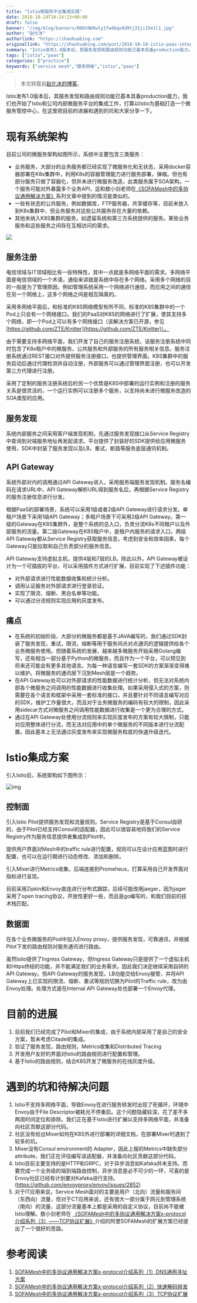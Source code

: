 ```yaml
---
title: "Istio微服务平台集成实践"
date: 2018-10-19T10:24:23+08:00
draft: false
banner: "/img/blog/banners/006tNbRwly1fwdbqx8d9tj31ji15m1l1.jpg"
author: "赵化冰"
authorlink: "https://zhaohuabing.com"
originallink: "https://zhaohuabing.com/post/2018-10-18-istio-paas-integration/"
summary: "Istio发布1.0版本后，其服务发现和路由规则功能已基本具备production能力，我们也开始了Istio和公司内部微服务平台的集成工作，打算以Istio为基础打造一个微服务管控中心，在这里把目前的进展和遇到的坑和大家分享一下。"
tags: ["istio","paas"]
categories: ["practice"]
keywords: ["service mesh","服务网格","istio","paas"]
---
```


> 本文转载自[赵化冰的博客](https://zhaohuabing.com)。

Istio发布1.0版本后，其服务发现和路由规则功能已基本具备production能力，我们也开始了Istio和公司内部微服务平台的集成工作，打算以Istio为基础打造一个微服务管控中心，在这里把目前的进展和遇到的坑和大家分享一下。

# 现有系统架构

目前公司的微服务架构如图所示，系统中主要包含三类服务：

- 业务服务，大部分的业务服务都已经实现了微服务化和无状态，采用docker容器部署在K8s集群中，利用K8s的容器管理能力进行服务部署，弹缩。但也有部分服务只做了容器化，但并未进行微服务改造，此类服务属于SOA架构，一个服务可能对外暴露多个业务API，这和敖小剑老师在[《SOFAMesh中的多协议通用解决方案》](http://www.servicemesher.com/blog/x-protocol-common-address-solution/)系列文章中提到的情况是类似的。
- 一些有状态的公共服务，例如数据库，FTP服务器，共享缓存等，目前未放入到K8s集群中，但业务服务对这些公共服务存在大量的依赖。
- 其他未纳入K8S集群的服务，如遗留系统和第三方系统提供的服务。某些业务服务和这些服务之间存在互相访问的需求。

![](https://raw.githubusercontent.com/servicemesher/website/master/content/blog/istio-paas-integration/006tNbRwly1fwdbmb6kz9j31690jgn1p.jpg)

## 服务注册

电信领域与IT领域相比有一些特殊性，其中一点就是多网络平面的需求。多网络平面是电信领域的一个术语，通俗来讲就是系统中存在多个网络。采用多个网络的目的一般是为了管理原因，例如管理系统采用一个网络进行通信，而应用之间的通信在另一个网络上，这多个网络之间是相互隔离的。

采用多网络平面后，和标准的K8S网络模型有所不同，标准的K8S集群中的一个Pod上只会有一个网络接口。我们的PaaS对K8S的网络进行了扩展，使其支持多个网络，即一个Pod上可以有多个网络接口（该解决方案已开源，参见[https://github.com/ZTE/Knitter](https://github.com/ZTE/Knitter)）。

由于需要支持多网络平面，我们开发了自己的服务注册系统，该服务注册系统中同时包含了K8s租户中的微服务，公共服务和外部服务的所有服务相关信息。服务注册系统通过REST接口对外提供服务注册接口，也提供管理界面。K8S集群中的服务启动后通过代理检测并自动注册，外部服务可以通过管理界面注册，也可以开发第三方代理进行注册。

采用了定制的服务注册系统后的另一个优势是K8S中部署的运行实例和注册的服务关系是很灵活的，一个运行实例可以注册多个服务，以支持尚未进行微服务改造的SOA类型的应用。

## 服务发现

系统内部服务之间采用客户端发现机制，先通过服务发现接口从Service Registry中查询到对端服务地址再发起请求。平台提供了封装好的SDK提供给应用微服务使用，SDK中封装了服务发现以及LB，重试，断路等服务底层通讯机制。

## API Gateway

系统外部对内的调用通过API Gateway进入，采用服务端服务发现机制。服务名编码在请求URL中，API Gateway解析URL得到服务名后，再根据Service Registry的服务注册信息进行分发。

根据PaaS的部署场景，系统可以采用1级或者2级API Gateway进行请求分发。单租户场景下采用1级API Gateway；多租户场景下可采用2级API Gateway。第一级的Gateway在K8S集群外，是整个系统的总入口，负责分流K8s不同租户以及外部服务的流量。第二级Gateway在K8S租户中，是租户内服务的请求入口。两级API Gateway都从Service Registry获取服务信息，考虑到安全和效率因素，每个Gateway只能拉取和自己负责部分的服务信息。

API Gateway支持虚拟主机，提供4层和7层的LB。除此以外，API Gateway被设计为一个可插拔的平台，可以采用插件方式进行扩展，目前实现了下述插件功能：

- 对外部请求进行性能数据收集和统计分析。
- 调用认证服务对外部请求进行登录验证。
- 实现了限流、熔断、黑白名单等功能。
- 可以通过分流规则实现应用的灰度发布。

## 痛点

- 在系统的初始阶段，大部分的微服务都是基于JAVA编写的，我们通过SDK封装了服务发现，重试，限流，熔断等用于服务间点对点通讯的逻辑提供给各个业务微服务使用。但随着系统的发展，越来越多微服务开始采用Golang编写，还有相当一部分基于Python的微服务，而且作为一个平台，可以预见到将来还可能会有更多其他语言。为每一种语言编写一套SDK的方案渐渐变得难以维护。将微服务的通讯层下沉到Mesh层是一个趋势。
- 在API Gateway处可以对外部请求的性能数据进行统计分析，但无法对系统内部各个微服务之间调用的性能数据进行收集处理。如果采用侵入式的方案，则需要在各个语言和框架中采用一套标准的接口，并且要针对不同语言编写对应的SDK，维护工作量很大，而且对于业务微服务的编码有较大的限制，因此采用sidecar方式对微服务之间调用性能数据进行收集是一个更为合理的方式。
- 通过在API Gateway处使用分流规则来实现灰度发布的方案有较大限制，只能对应用整体进行分流，而无法对应用中的单个微服务的不同版本进行分流配置。因此基本上无法通过灰度发布来实现微服务粒度的快速升级迭代。

# Istio集成方案

引入Istio后，系统架构如下图所示：

![img](https://zhaohuabing.com/img/2018-10-18-istio-paas-integration/integrated_architecture.png)

## 控制面

引入Istio Pilot提供服务发现和流量规则。Service Registry是基于Consul自研的，由于Pilot已经支持Consul的适配器，因此可以很容易地将我们的Service Registry作为服务信息提供者集成到Pilot中。

提供用户界面对Mesh中的traffic rule进行配置，规则可以在设计应用蓝图时进行配置，也可以在运行期进行动态修改、添加和删除。

引入Mixer进行Metrics收集，后端连接到Promeheus，打算采用自己开发界面对指标进行呈现。

目前采用Zipkin和Envoy直连进行分布式跟踪，后续可能改用jaeger，因为jager采用了open tracing协议，开放性更好一些，而且是go编写的，和我们目前的技术栈匹配。

## 数据面

在各个业务微服务的Pod中加入Envoy proxy，提供服务发现，可靠通讯，并根据Pilot下发的路由规则对服务通讯进行路由。

虽然Istio提供了Ingress Gateway，但Ingress Gateway只是提供了一个虚拟主机和Https终结的功能，并不能满足我们的业务需求。因此我们决定继续采用自研的API Gateway。但API Gateway的服务发现，LB功能交给Envoy接管，并将API Gateway上已实现的限流、熔断、重试等规则切换为Pilot的Traffic rule，改为由Envoy处理。处理方式是在Internal API Gateway处也部署一个Envoy代理。

# 目前的进展

1. 目前我们已经完成了Pilot和Mixer的集成，由于系统内部采用了是自己的安全方案，暂未考虑Citadel的集成。
2. 验证了服务发现，路由规则，Metrics收集和Distributed Tracing
3. 开发用户友好的界面对Istio的路由规则进行配置和管理。
4. 基于Istio的路由规则，结合K8S开发了微服务的在线灰度升级。

# 遇到的坑和待解决问题

1. Istio不支持多网络平面，导致Envoy在进行服务转发时出现了死循环，环境中Envoy由于File Descriptor被耗光不停重启。这个问题隐藏较深，花了差不多两周时间定位和排除。我们正在基于Istio进行扩展以支持多网络平面，并准备向社区贡献这部分代码。
2. 社区没有给出Mixer如何在K8S外进行部署的详细文档，在部署Mixer时遇到了较多的坑。
3. Mixer没有Consul environment的 Adapter，因此上报的Metrics中缺失部分attribute，我们正在评估编写该适配器，并准备向社区贡献这部分代码。
4. Istio目前主要支持的是HTTP和GRPC，对于异步消息如Kafaka并未支持。而要完成一个业务级的端到端路由控制，异步消息是必不可少的一环，可喜的是Envoy社区已经有计划要对Kafaka进行支持。 (<https://github.com/envoyproxy/envoy/issues/2852>)
5. 对于IT应用来说，Service Mesh面对的主要是用户（北向）流量和服务间（东西向）流量，但对于CT应用来说，还有很大一部分属于网元到管理系统（南向）的流量，这部分流量基本上都是采用的自定义协议，目前尚不能被Istio理解。敖小剑老师在 [《SOFAMesh中的多协议通用解决方案x-protocol介绍系列（3）——TCP协议扩展》](http://www.servicemesher.com/blog/x-protocol-tcp-protocol-extension/)介绍的阿里SOFAMesh的扩展方案已经提出了一个很好的思路。

# 参考阅读

1. [SOFAMesh中的多协议通用解决方案x-protocol介绍系列（1）DNS通用寻址方案](http://www.servicemesher.com/blog/x-protocol-common-address-solution/)
2. [SOFAMesh中的多协议通用解决方案x-protocol介绍系列（2）快速解码转发](http://www.servicemesher.com/blog/x-protocol-rapid-decode-forward/)
3. [SOFAMesh中的多协议通用解决方案x-protocol介绍系列（3）TCP协议扩展](http://www.servicemesher.com/blog/x-protocol-tcp-protocol-extension/)
